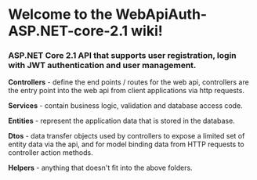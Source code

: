 #  Welcome to the WebApiAuth-ASP.NET-core-2.1 wiki!

### ASP.NET Core 2.1 API that supports user registration, login with JWT authentication and user management.

**Controllers** - define the end points / routes for the web api, controllers are the entry point into the web api from client applications via http requests.

**Services** - contain business logic, validation and database access code.

**Entities** - represent the application data that is stored in the database.

**Dtos** - data transfer objects used by controllers to expose a limited set of entity data via the api, and for model binding data from HTTP requests to controller action methods.

**Helpers** - anything that doesn't fit into the above folders.
